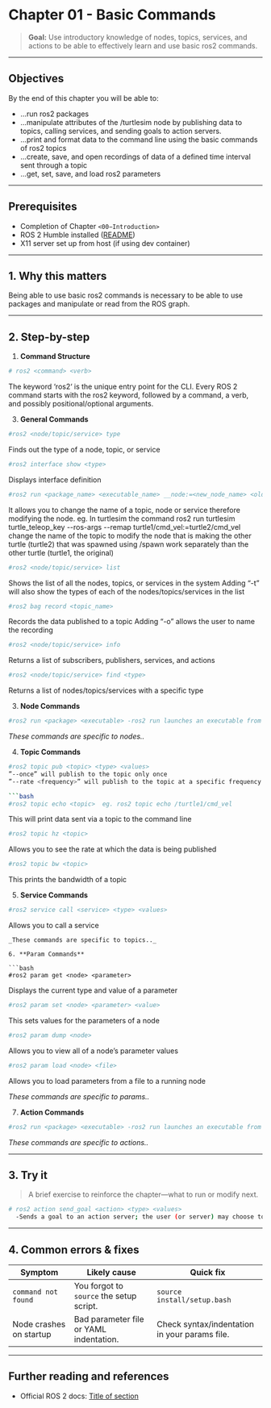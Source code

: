 # Chapter 01 - Basic Commands

> **Goal:** Use introductory knowledge of nodes, topics, services, and actions to be able to effectively learn and use basic ros2 commands.

---

## Objectives
By the end of this chapter you will be able to:
- …run ros2 packages
- …manipulate attributes of the /turtlesim node by publishing data to topics, calling services, and sending goals to action servers.
- …print and format data to the command line using the basic commands of ros2 topics
- …create, save, and open recordings of data of a defined time interval sent through a topic
- …get, set, save, and load ros2 parameters

---

## Prerequisites
- Completion of Chapter `<00−Introduction>` 
- ROS 2 Humble installed ([README](../../README.md))  
- X11 server set up from host (if using dev container)  

---

## 1. Why this matters
Being able to use basic ros2 commands is necessary to be able to use packages and manipulate or read from the ROS graph.

---

## 2. Step-by-step

1. **Command Structure**

```bash
# ros2 <command> <verb>
```
The keyword ‘ros2‘ is the unique entry point for the CLI. Every ROS 2 command starts with the ros2 keyword, followed by a command, a verb, and possibly positional/optional arguments.

3. **General Commands**
   
```bash
#ros2 <node/topic/service> type
```
Finds out the type of a node, topic, or service

   
   ```bash
   #ros2 interface show <type>
   ```
Displays interface definition


   ```bash
   #ros2 run <package_name> <executable_name> __node:=<new_node_name> <old_name>:=<new_name>
   ```
It allows you to change the name of a topic, node or service therefore modifying the node.
eg. In turtlesim the command ros2 run turtlesim turtle_teleop_key --ros-args --remap turtle1/cmd_vel:=turtle2/cmd_vel change the name of the topic to modify the node that is making the other turtle (turtle2) that was spawned using /spawn work separately than the other turtle (turtle1, the original)


   ```bash
   #ros2 <node/topic/service> list
   ```
  Shows the list of all the nodes, topics, or services in the system
  Adding “-t” will also show the types of each of the nodes/topics/services in the list


   ```bash
   #ros2 bag record <topic_name>
   ```
  Records the data published to a topic
  Adding “-o” allows the user to name the recording


   ```bash
   #ros2 <node/topic/service> info
   ```
  Returns a list of subscribers, publishers, services, and actions


   ```bash
   #ros2 <node/topic/service> find <type>
   ```
  Returns a list of nodes/topics/services with a specific type

3. **Node Commands**  
```bash
#ros2 run <package> <executable> -ros2 run launches an executable from a package in this case, eg. turtlesim is the package
```
   _These commands are specific to nodes.._

4. **Topic Commands**

```bash
#ros2 topic pub <topic> <type> <values>
”--once” will publish to the topic only once
”--rate <frequency>” will publish to the topic at a specific frequency

```bash
#ros2 topic echo <topic>  eg. ros2 topic echo /turtle1/cmd_vel
```
This will print data sent via a topic to the command line

```bash
#ros2 topic hz <topic>
```
Allows you to see the rate at which the data is being published

```bash
#ros2 topic bw <topic>
```
This prints the bandwidth of a topic

5. **Service Commands**
   
```bash
#ros2 service call <service> <type> <values>
```
Allows you to call a service
   ```
_These commands are specific to topics.._

6. **Param Commands**

```bash
#ros2 param get <node> <parameter>
```
Displays the current type and value of a parameter

```bash
#ros2 param set <node> <parameter> <value>
```
This sets values for the parameters of a node

```bash
#ros2 param dump <node>
```
Allows you to view all of a node’s parameter values

```bash
#ros2 param load <node> <file>
```
Allows you to load parameters from a file to a running node

_These commands are specific to params.._

7. **Action Commands**
   
```bash
#ros2 run <package> <executable> -ros2 run launches an executable from a package in this case, eg. turtlesim is the package
```

_These commands are specific to actions.._

---



## 3. Try it

> A brief exercise to reinforce the chapter—what to run or modify next.

```bash
# ros2 action send_goal <action> <type> <values>
  -Sends a goal to an action server; the user (or server) may choose to cancel the action
```

---

## 4. Common errors & fixes

| Symptom                     	| Likely cause               	| Quick fix                      	|
|---------------------------------|--------------------------------|------------------------------------|
| `command not found`         	| You forgot to `source` the setup script. | `source install/setup.bash`    	|
| Node crashes on startup     	| Bad parameter file or YAML indentation.   | Check syntax/indentation in your params file. |


---

## Further reading and references
- Official ROS 2 docs: [Title of section](https://docs.ros.org/en/humble/…)

